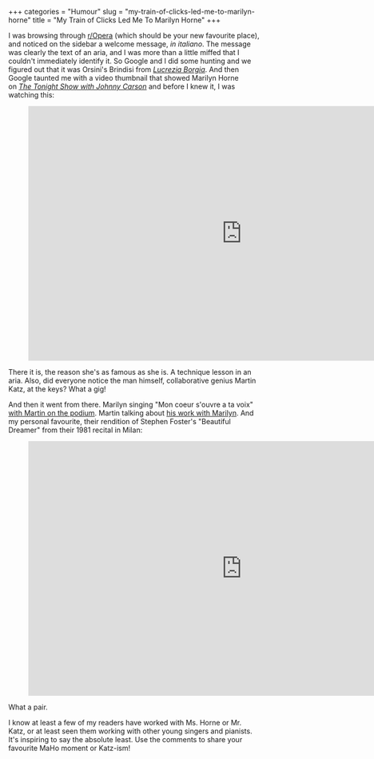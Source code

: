 +++
categories = "Humour"
slug = "my-train-of-clicks-led-me-to-marilyn-horne"
title = "My Train of Clicks Led Me To Marilyn Horne"
+++

I was browsing through [r/Opera](http://www.reddit.com/r/opera) (which should be your new favourite place), and noticed on the sidebar a welcome message, _in italiano_. The message was clearly the text of an aria, and I was more than a little miffed that I couldn't immediately identify it. So Google and I did some hunting and we figured out that it was Orsini's Brindisi from [_Lucrezia Borgia_](http://en.wikipedia.org/wiki/Lucrezia_Borgia_(opera)). And then Google taunted me with a video thumbnail that showed Marilyn Horne on [_The Tonight Show with Johnny Carson_](http://www.imdb.com/title/tt1480176/) and before I knew it, I was watching this:

<figure data-type="video">
<iframe width="854" height="510" src="https://www.youtube.com/embed/xXE0DAPOfVI" frameborder="0" allowfullscreen></iframe>
</figure>

There it is, the reason she's as famous as she is. A technique lesson in an aria. Also, did everyone notice the man himself, collaborative genius Martin Katz, at the keys? What a gig!

And then it went from there. Marilyn singing "Mon coeur s'ouvre a ta voix" [with Martin on the podium](http://www.youtube.com/watch?v=rwynxOAoKjo). Martin talking about [his work with Marilyn](http://www.youtube.com/watch?v=p-NZKkJXnCk). And my personal favourite, their rendition of Stephen Foster's "Beautiful Dreamer" from their 1981 recital in Milan:

<figure data-type="video">
<iframe width="854" height="510" src="https://www.youtube.com/embed/-drAf-BQaRc" frameborder="0" allowfullscreen></iframe>
</figure>

What a pair.

I know at least a few of my readers have worked with Ms. Horne or Mr. Katz, or at least seen them working with other young singers and pianists. It's inspiring to say the absolute least. Use the comments to share your favourite MaHo moment or Katz-ism!
